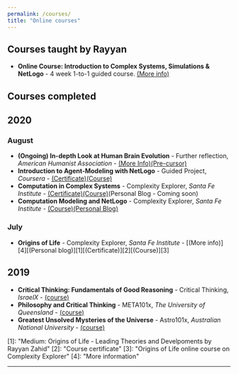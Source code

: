 ```yaml
---
permalink: /courses/
title: "Online courses"
---
```


## Courses taught by Rayyan
- **Online Course: Introduction to Complex Systems, Simulations & NetLogo** - 4 week 1-to-1 guided course. [(More info)](https://rayyanzahid.com/offering-online-Net-Logo/)


## Courses completed
## 2020
### August
- **(Ongoing) In-depth Look at Human Brain Evolution** - Further reflection, *American Humanist Association* - [(More Info)](https://rayyanzahid.com/human-brain-evolution-AHA/)[(Pre-cursor)](https://americanhumanistcenterforeducation.org/?p=19921)
- **Introduction to Agent-Modeling with NetLogo** - Guided Project, *Coursera* - [(Certificate)](https://raw.githubusercontent.com/RayyanZahid/RayyanZahid.github.io/master/assets/images/courses/Guided-course-introduction-to-agent-based-modeling-on-net-logo.jpg)[(Course)](https://www.coursera.org/projects/abm-netlogo)
- **Computation in Complex Systems** - Complexity Explorer, *Santa Fe Institute* - [(Certificate)](https://raw.githubusercontent.com/RayyanZahid/RayyanZahid.github.io/master/assets/images/courses/computation-in-complex-systems-certificate.jpg)[(Course)](https://www.complexityexplorer.org/courses/99-computation-in-complex-systems)(Personal Blog - Coming soon)
- **Computation Modeling and NetLogo** - Complexity Explorer, *Santa Fe Institute* - [(Course)](https://www.complexityexplorer.org/courses/113-summer-teacher-institute-computational-modeling-and-netlogo/segments/10979)[(Personal Blog)](https://rayyanzahid.com/course-computational-agent-based-modeling/)


### July
- **Origins of Life** - Complexity Explorer, *Santa Fe Institute* - [(More info)][4][(Personal blog)][1][(Certificate)][2][(Course)][3]

## 2019
- **Critical Thinking: Fundamentals of Good Reasoning** - Critical Thinking, *IsraelX* - [(course)](https://www.edx.org/course/critical-thinking-fundamentals-of-good-reasoning-2)  
- **Philosophy and Critical Thinking** - META101x, *The University of Queensland* - [(course)](https://www.edx.org/course/philosophy-and-critical-thinking)
- **Greatest Unsolved Mysteries of the Universe** - Astro101x, *Australian National University* - [(course)](https://www.edx.org/course/greatest-unsolved-mysteries-of-the-universe)

<!-- Origins of Life -->
<!-- Personal Blog--> [1]: <https://medium.com/@rayyanzahid/origin-of-life-acbf574e8526> "Medium: Origins of Life - Leading Theories and Develpoments by Rayyan Zahid"
<!-- Certificate  --> [2]: <https://raw.githubusercontent.com/RayyanZahid/RayyanZahid.github.io/master/assets/images/courses/High%20res.jpg> "Course certificate"
<!-- Course       --> [3]: <https://www.complexityexplorer.org/courses/103-origins-of-life> "Origins of Life online course on Complexity Explorer"
<!-- Link to page --> [4]: <https://rayyanzahid.com/Origins-Of-Life/> "More information"


<!-- Computation in Complex Systems -->
<!-- Link to page --> <!-- []: <> ""-->
<!-- Certificate  --> <!-- []: <> ""-->
<!-- Course       --> <!--[5]: <https://www.complexityexplorer.org/courses/99-computation-in-complex-systems> "Computation in Complex Systems on Complexity Explorer"-->
<!-- Personal Blog--> <!-- []: <> ""-->


<!-- Computation Modeling and NetLogo -->
<!-- Link to page --> <!-- [9]: <> ""-->
<!-- Certificate  --> <!-- [10]: <> ""-->
<!-- Course       --> <!--[6]: <https://www.complexityexplorer.org/courses/113-summer-teacher-institute-computational-modeling-and-netlogo/segments/10979> "Computational Modeling and NetLogo on Complexity Explorer"-->
<!-- Personal Blog--> <!-- [12]: <> ""-->



-----------
<!-- Title -->
<!-- Link to page --> <!-- []: <> ""-->
<!-- Certificate  --> <!-- []: <> ""-->
<!-- Course       --> <!-- []: <> ""-->
<!-- Personal Blog--> <!-- []: <> ""-->



